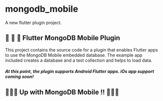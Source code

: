 # mongodb_mobile

A new flutter plugin project.

## 💚 💙 💜  Flutter MongoDB Mobile Plugin

This project contains the source code for a plugin that enables Flutter apps to use the MongoDB Mobile embedded database.
The  example app included creates a database and a test collection and  helps to load data.

#####  At this point, the plugin supports Android Flutter apps. iOs app support coming soon!

## 🧩🧩🧩  Up with MongoDB Mobile !!  🧩🧩🧩
